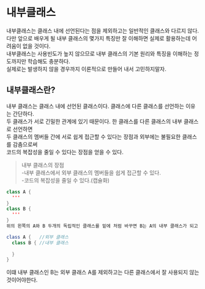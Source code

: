 # 내부클래스 
내부클래스는 클래스 내에 선언된다는 점을 제외하고는 일반적인 클래스와 다르지 않다.  
다만 앞으로 배우게 될 내부 클래스의 몇가지 특징만 잘 이해하면 실제로 활용하는데 어려움이 없을 것이다.  
내부클래스는 사용빈도가 높지 않으므로 내부 클래스의 기본 원리와 특징을 이해하는 정도까지만 학습해도 충분하다.  
실제로는 발생하지 않을 경우까지 이론적으로 만들어 내서 고민하지말자.  

## 내부클래스란?  
내부 클래스는 클래스 내에 선언된 클래스이다. 클래스에 다른 클래스를 선언하는 이유는 간단하다.  
두 클래스가 서로 긴밀한 관계에 있기 때문이다. 한 클래스를 다른 클래스의 내부 클래스로 선언하면  
두 클래스의 멤버들 간에 서로 쉽게 접근할 수 있다는 장점과 외부에는 불필요한 클래스를 감춤으로써  
코드의 복잡성을 줄일 수 있다는 장점을 얻을 수 있다.  

> 내부 클래스의 장점  
> -내부 클래스에서 외부 클래스의 멤버들을 쉽게 접근할 수 있다.  
> -코드의 복잡성을 줄일 수 있다.(캡슐화)  

```java
class A {
  '''
}
class B {
  '''
}
위의 왼쪽의 A와 B 두개의 독립적인 클래스를 밑에 처럼 바꾸면 B는 A의 내부 클래스가 되고 A는 B를 감싸고 있는 외부 클래스가 된다.  

class A {   //외부 클래스 
  class B { //내부 클래스
  
  }
}
```
이떄 내부 클래스인 B는 외부 클래스 A를 제외하고는 다른 클래스에서 잘 사용되지 않는 것이어야한다.  

